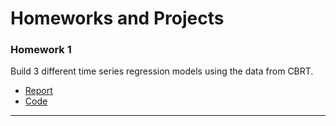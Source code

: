 # Homeworks and Projects

### Homework 1
Build 3 different time series regression models using the data from CBRT. 

- [Report](data/hw1_report.pdf)
- [Code](data/hw1_code.R)

--- 

